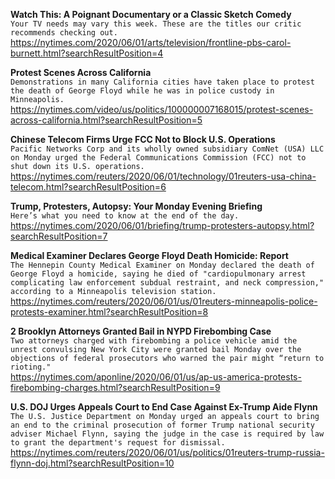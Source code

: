**Watch This: A Poignant Documentary or a Classic Sketch Comedy**\
`Your TV needs may vary this week. These are the titles our critic recommends checking out.`\
https://nytimes.com/2020/06/01/arts/television/frontline-pbs-carol-burnett.html?searchResultPosition=4

**Protest Scenes Across California**\
`Demonstrations in many California cities have taken place to protest the death of George Floyd while he was in police custody in Minneapolis.`\
https://nytimes.com/video/us/politics/100000007168015/protest-scenes-across-california.html?searchResultPosition=5

**Chinese Telecom Firms Urge FCC Not to Block U.S. Operations**\
`Pacific Networks Corp and its wholly owned subsidiary ComNet (USA) LLC on Monday urged the Federal Communications Commission (FCC) not to shut down its U.S. operations.`\
https://nytimes.com/reuters/2020/06/01/technology/01reuters-usa-china-telecom.html?searchResultPosition=6

**Trump, Protesters, Autopsy: Your Monday Evening Briefing**\
`Here’s what you need to know at the end of the day.`\
https://nytimes.com/2020/06/01/briefing/trump-protesters-autopsy.html?searchResultPosition=7

**Medical Examiner Declares George Floyd Death Homicide: Report**\
`The Hennepin County Medical Examiner on Monday declared the death of George Floyd a homicide, saying he died of "cardiopulmonary arrest complicating law enforcement subdual restraint, and neck compression," according to a Minneapolis television station. `\
https://nytimes.com/reuters/2020/06/01/us/01reuters-minneapolis-police-protests-examiner.html?searchResultPosition=8

**2 Brooklyn Attorneys Granted Bail in NYPD Firebombing Case**\
`Two attorneys charged with firebombing a police vehicle amid the unrest convulsing New York City were granted bail Monday over the objections of federal prosecutors who warned the pair might “return to rioting."`\
https://nytimes.com/aponline/2020/06/01/us/ap-us-america-protests-firebombing-charges.html?searchResultPosition=9

**U.S. DOJ Urges Appeals Court to End Case Against Ex-Trump Aide Flynn**\
`The U.S. Justice Department on Monday urged an appeals court to bring an end to the criminal prosecution of former Trump national security adviser Michael Flynn, saying the judge in the case is required by law to grant the department's request for dismissal.`\
https://nytimes.com/reuters/2020/06/01/us/politics/01reuters-trump-russia-flynn-doj.html?searchResultPosition=10

